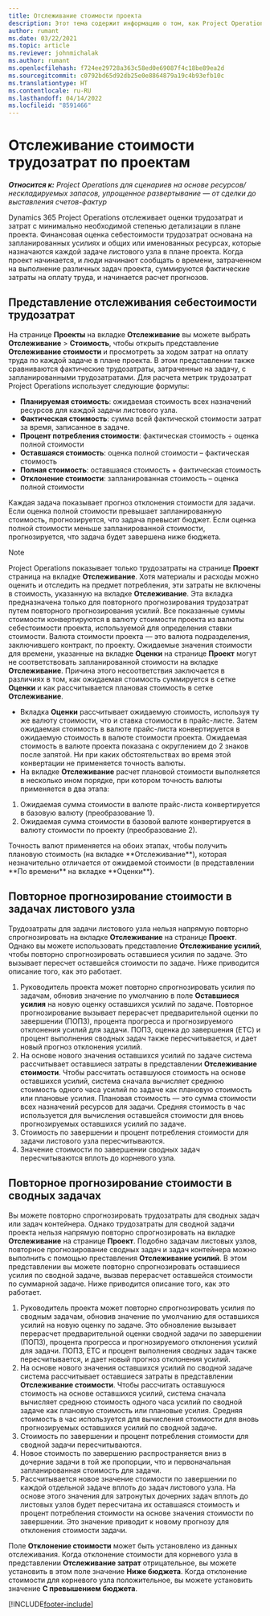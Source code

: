 ```yaml
---
title: Отслеживание стоимости проекта
description: Этот тема содержит информацию о том, как Project Operations отслеживает прогресс в сравнении себестоимости трудозатрат и затратами на проект.
author: rumant
ms.date: 03/22/2021
ms.topic: article
ms.reviewer: johnmichalak
ms.author: rumant
ms.openlocfilehash: f724ee29728a363c58ed0e69087f4c18be89ea2d
ms.sourcegitcommit: c0792bd65d92db25e0e8864879a19c4b93efb10c
ms.translationtype: HT
ms.contentlocale: ru-RU
ms.lasthandoff: 04/14/2022
ms.locfileid: "8591466"
---
```

# <a name="labor-cost-tracking-on-projects"></a>Отслеживание стоимости трудозатрат по проектам

_**Относится к:** Project Operations для сценариев на основе ресурсов/нескладируемых запасов, упрощенное развертывание — от сделки до выставления счетов-фактур_

Dynamics 365 Project Operations отслеживает оценки трудозатрат и затрат с минимально необходимой степенью детализации в плане проекта. Финансовая оценка себестоимости трудозатрат основана на запланированных усилиях и общих или именованных ресурсах, которые назначаются каждой задаче листового узла в плане проекта. Когда проект начинается, и люди начинают сообщать о времени, затраченном на выполнение различных задач проекта, суммируются фактические затраты на оплату труда, и начинается расчет прогнозов.

## <a name="labor-cost-tracking-view"></a>Представление отслеживания себестоимости трудозатрат

На странице **Проекты** на вкладке **Отслеживание** вы можете выбрать **Отслеживание** > **Стоимость**, чтобы открыть представление **Отслеживание стоимости** и просмотреть за ходом затрат на оплату труда по каждой задаче в плане проекта. В этом представлении также сравниваются фактические трудозатраты, затраченные на задачу, с запланированными трудозатратами. Для расчета метрик трудозатрат Project Operations использует следующие формулы:

- **Планируемая стоимость**: ожидаемая стоимость всех назначений ресурсов для каждой задачи листового узла.
- **Фактическая стоимость**: сумма всей фактической стоимости затрат за время, записанное в задаче.
- **Процент потребления стоимости**: фактическая стоимость ÷ оценка полной стоимости
- **Оставшаяся стоимость**: оценка полной стоимости – фактическая стоимость
- **Полная стоимость**: оставшаяся стоимость + фактическая стоимость
- **Отклонение стоимости**: запланированная стоимость – оценка полной стоимости

Каждая задача показывает прогноз отклонения стоимости для задачи. Если оценка полной стоимости превышает запланированную стоимость, прогнозируется, что задача превысит бюджет. Если оценка полной стоимости меньше запланированной стоимости, прогнозируется, что задача будет завершена ниже бюджета.

>[!NOTE]
> Project Operations показывает только трудозатраты на странице **Проект** страница на вкладке **Отслеживание**. Хотя материалы и расходы можно оценить и отследить на предмет потребления, эти затраты не включены в стоимость, указанную на вкладке **Отслеживание**. Эта вкладка предназначена только для повторного прогнозирования трудозатрат путем повторного прогнозирования усилий.
Все показанные суммы стоимости конвертируются в валюту стоимости проекта из валюты себестоимости проекта, используемой для определения ставки стоимости. Валюта стоимости проекта — это валюта подразделения, заключившего контракт, по проекту. Ожидаемые значения стоимости для времени, указанные на вкладке **Оценки** на странице **Проект** могут не соответствовать запланированной стоимости на вкладке **Отслеживание**. Причина этого несоответствия заключается в различиях в том, как ожидаемая стоимость суммируется в сетке **Оценки** и как рассчитывается плановая стоимость в сетке **Отслеживание**. 
>
> - Вкладка **Оценки** рассчитывает ожидаемую стоимость, используя ту же валюту стоимости, что и ставка стоимости в прайс-листе. Затем ожидаемая стоимость в валюте прайс-листа конвертируется в ожидаемую стоимость в валюте стоимости проекта. Ожидаемая стоимость в валюте проекта показана с округлением до 2 знаков после запятой. Ни при каких обстоятельствах во время этой конвертации не применяется точность валюты. 
> - На вкладке **Отслеживание** расчет плановой стоимости выполняется в несколько ином порядке, при котором точность валюты применяется в два этапа: 
   ><ol>
   ><li>Ожидаемая сумма стоимости в валюте прайс-листа конвертируется в базовую валюту (преобразование 1).</li>
   ><li>Ожидаемая сумма стоимости в базовой валюте конвертируется в валюту стоимости по проекту (преобразование 2). </li>
   ></ol>
   >Точность валют применяется на обоих этапах, чтобы получить плановую стоимость (на вкладке **Отслеживание**), которая незначительно отличается от ожидаемой стоимости (в представлении **По времени** на вкладке **Оценки**). 
   
## <a name="reprojecting-costs-on-leaf-node-tasks"></a>Повторное прогнозирование стоимости в задачах листового узла

Трудозатраты для задачи листового узла нельзя напрямую повторно спрогнозировать на вкладке **Отслеживание** на странице **Проект**. Однако вы можете использовать представление **Отслеживание усилий**, чтобы повторно спрогнозировать оставшиеся усилия по задаче. Это вызывает пересчет оставшейся стоимости по задаче. Ниже приводится описание того, как это работает.

1. Руководитель проекта может повторно спрогнозировать усилия по задачам, обновив значение по умолчанию в поле **Оставшиеся усилия** на новую оценку оставшихся усилий по задаче. Повторное прогнозирование вызывает перерасчет предварительной оценки по завершении (ПОПЗ), процента прогресса и прогнозируемого отклонения усилий для задачи. ПОПЗ, оценка до завершения (ETC) и процент выполнения сводных задач также пересчитывается, и дает новый прогноз отклонения усилий.
2. На основе нового значения оставшихся усилий по задаче система рассчитывает оставшиеся затраты в представлении **Отслеживание стоимости**. Чтобы рассчитать оставшуюся стоимость на основе оставшихся усилий, система сначала вычисляет среднюю стоимость одного часа усилий по задаче как плановую стоимость или плановые усилия. Плановая стоимость — это сумма стоимости всех назначений ресурсов для задачи. Средняя стоимость в час используется для вычисления оставшейся стоимости для вновь прогнозируемых оставшихся усилий по задаче.
3. Стоимость по завершении и процент потребления стоимости для задачи листового узла пересчитываются.
4. Значение стоимости по завершении сводных задач пересчитываются вплоть до корневого узла.

## <a name="reprojecting-costs-on-summary-tasks"></a>Повторное прогнозирование стоимости в сводных задачах

Вы можете повторно спрогнозировать трудозатраты для сводных задач или задач контейнера. Однако трудозатраты для сводной задачи проекта нельзя напрямую повторно спрогнозировать на вкладке **Отслеживание** на странице **Проект**. Подобно задачам листовых узлов, повторное прогнозирование сводных задач и задач контейнера можно выполнить с помощью преставления **Отслеживание усилий**. В этом представлении вы можете повторно спрогнозировать оставшиеся усилия по сводной задаче, вызвав перерасчет оставшейся стоимости по суммарной задаче. Ниже приводится описание того, как это работает.

1. Руководитель проекта может повторно спрогнозировать усилия по сводным задачам, обновив значение по умолчанию для оставшихся усилий на новую оценку по задаче. Это обновление вызывает перерасчет предварительной оценки сводной задачи по завершении (ПОПЗ), процента прогресса и прогнозируемого отклонения усилий для задачи. ПОПЗ, ETC и процент выполнения сводных задач также пересчитывается, и дает новый прогноз отклонения усилий.
2. На основе нового значения оставшихся усилий по сводной задаче система рассчитывает оставшиеся затраты в представлении **Отслеживание стоимости**. Чтобы рассчитать оставшуюся стоимость на основе оставшихся усилий, система сначала вычисляет среднюю стоимость одного часа усилий по сводной задаче как плановую стоимость или плановые усилия. Средняя стоимость в час используется для вычисления стоимости для вновь прогнозируемых оставшихся усилий по сводной задаче.
3. Стоимость по завершении и процент потребления стоимости для сводной задачи пересчитываются.
4. Новое стоимость по завершению распространяется вниз в дочерние задачи в той же пропорции, что и первоначальная запланированная стоимость для задачи.
5. Рассчитывается новое значение стоимости по завершении по каждой отдельной задаче вплоть до задач листового узла. На основе этого значения для затронутых дочерних задач вплоть до листовых узлов будет пересчитана их оставшаяся стоимость и процент потребления стоимости на основе значения стоимости по завершении. Это значение приводит к новому прогнозу для отклонения стоимости задачи. 


Поле **Отклонение стоимости** может быть установлено из данных отслеживания. Когда отклонение стоимости для корневого узла в представлении **Отслеживание затрат** отрицательное, вы можете установить в этом поле значение **Ниже бюджета**. Когда отклонение стоимости для корневого узла положительное, вы можете установить значение **С превышением бюджета**.


[!INCLUDE[footer-include](../includes/footer-banner.md)]
